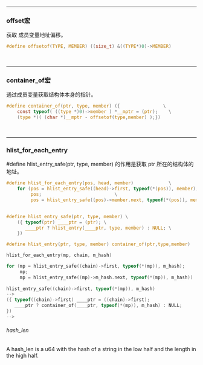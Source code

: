 ***
### offset宏
获取 成员变量地址偏移。
```c
#define offsetof(TYPE, MEMBER) ((size_t) &((TYPE*)0)->MEMBER)
```
 
***
### container_of宏
通过成员变量获取结构体本身的指针。
```c
#define container_of(ptr, type, member) ({                \
	const typeof( ((type *)0)->member ) *__mptr = (ptr);    \
	(type *)( (char *)__mptr - offsetof(type,member) );})
```
 
***
### hlist_for_each_entry

#define hlist_entry_safe(ptr, type, member) 的作用是获取 ptr 所在的结构体的地址。
```c
#define hlist_for_each_entry(pos, head, member)				\
	for (pos = hlist_entry_safe((head)->first, typeof(*(pos)), member);\
	     pos;							\
	     pos = hlist_entry_safe((pos)->member.next, typeof(*(pos)), member))
         

#define hlist_entry_safe(ptr, type, member) \
	({ typeof(ptr) ____ptr = (ptr); \
	   ____ptr ? hlist_entry(____ptr, type, member) : NULL; \
	})

#define hlist_entry(ptr, type, member) container_of(ptr,type,member)

hlist_for_each_entry(mp, chain, m_hash)

for (mp = hlist_entry_safe((chain)->first, typeof(*(mp)), m_hash);
     mp;							
     mp = hlist_entry_safe((mp)->m_hash.next, typeof(*(mp)), m_hash))
     
hlist_entry_safe((chain)->first, typeof(*(mp)), m_hash)
-->
({ typeof((chain)->first) ____ptr = ((chain)->first); 
   ____ptr ? container_of(____ptr, typeof(*(mp)), m_hash) : NULL; 
})
-->

```

###### hash_len
A hash_len is a u64 with the hash of a string in the low half and the length in the high half.


